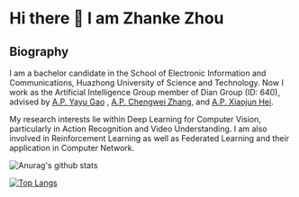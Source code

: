 # Hi there 👋 I am Zhanke Zhou

## Biography

I am a bachelor candidate in the School of Electronic Information and Communications, Huazhong University of Science and Technology. Now I work as the Artificial Intelligence Group member of Dian Group (ID: 640), advised by [A.P. Yayu Gao](http://122.205.5.5:8084/~yayugao/) , [A.P. Chengwei Zhang](http://122.205.5.5:8084/~zhangcw/), and [A.P. Xiaojun Hei](http://122.205.5.5:8084/~heixj/).


My research interests lie within Deep Learning for Computer Vision, particularly in Action Recognition and Video Understanding. I am also involved in Reinforcement Learning as well as Federated Learning and their application in Computer Network.


![Anurag's github stats](https://github-readme-stats.vercel.app/api?username=AndrewZhou924&count_private=true&show_icons=true&theme=radical)



[![Top Langs](https://github-readme-stats.vercel.app/api/top-langs/?username=AndrewZhou924&hide=css,html&layout=compact&theme=radical)](https://github.com/anuraghazra/github-readme-stats)

